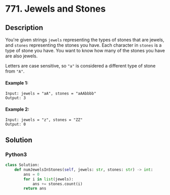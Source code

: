 # 771. Jewels and Stones

## Description
You're given strings `jewels` representing the types of stones that are jewels, and `stones` representing the stones you have. Each character in `stones` is a type of stone you have. You want to know how many of the stones you have are also jewels.

Letters are case sensitive, so `"a"` is considered a different type of stone from `"A"`.

#### Example 1:
```
Input: jewels = "aA", stones = "aAAbbbb"
Output: 3
```
#### Example 2:
```
Input: jewels = "z", stones = "ZZ"
Output: 0
```


## Solution

### Python3
```python
class Solution:
    def numJewelsInStones(self, jewels: str, stones: str) -> int:
        ans = 0
        for i in list(jewels):
            ans += stones.count(i)
        return ans
```